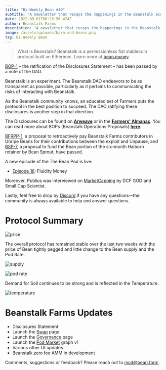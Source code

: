 ```yaml
---
title: "Bi-Weekly Bean #10"
subtitle: "A newsletter that recaps the happenings in the Beanstalk ecosystem. This issue covers the 8/17/22–8/31/22 period."
date: 2022-09-01T06:26:56.474Z
author: Beanstalk Farms
description: "A newsletter that recaps the happenings in the Beanstalk ecosystem. This issue covers the 8/17/22–8/31/22 period. "
image: /assets/uploads/barn-and-beans.png
tag: Bi-Weekly Bean
--- 
```


> What is Beanstalk? Beanstalk is a permissionless fiat stablecoin protocol built on Ethereum. Learn more at [bean.money](https://bean.money/).

[BOP-1](https://app.bean.money/#/governance/0x0d9e422bafaee7f87744c09afe9c2c68af590fc76d8afd13b12b9dfc9328e794) – the ratification of the Disclosures Statement – has been passed by a vote of the DAO.

Beanstalk is an experiment. The Beanstalk DAO endeavors to be as transparent as possible, particularly as it pertains to communicating the risks of interacting with Beanstalk.

As the Beanstalk community knows, an educated set of Farmers puts the protocol in the best position to succeed. The DAO ratifying these disclosures is another step in that direction.

The Disclosures can be found on **[Arweave](https://arweave.net/g1fij0syFvuxNR83I2VKOe1auNxtjEUwevkihxoRUXg)** or in the **[Farmers' Almanac](https://docs.bean.money/almanac/disclosures)**. You can read more about BOPs (Beanstalk Operations Proposals) **[here](https://docs.bean.money/almanac/governance/proposals#bop)**.

[BFRPP-1](https://app.bean.money/#/governance/0xc0dc3b257b543e9e105aa11c873d568f5ede6607289f5e656f1c4c0d30b4948f), a proposal to retroactively pay Beanstalk Farms contributors in Unripe Beans for their contributions between the exploit and Unpause, and [BSP-7](https://app.bean.money/#/governance/0x7b2d54f3691fa65fc784e3398425d518eab93d233f3ad0abd3d87b572cf5ab2f), a proposal to fund the Bean portion of the six-month Halborn retainer by Bean Sprout, have passed. 

A new episode of the The Bean Pod is live:

- [Episode 18](https://spotifyanchor-web.app.link/e/d3qBVoClXsb): Fluidity Money

Moreover, Publius was interviewed on [MarketCapping](https://www.youtube.com/watch?v=5LHsIES6THs) by DCF GOD and Small Cap Scientist. 

Lastly, feel free to drop by [Discord](https://discord.gg/beanstalk) if you have any questions—the community is always available to help and answer questions.

# Protocol Summary

![price](/assets/uploads/bean-price-10.png)

The overall protocol has remained stable over the last two weeks with the price of Bean tightly pegged and little change to the Bean supply and the Pod Rate. 

![supply](/assets/uploads/supply-10.png)

![pod rate](/assets/uploads/pod-rate-10.png)

Demand for Soil continues to be strong and is reflected in the Temperature.

![temperature](/assets/uploads/temperature-10.png)

# Beanstalk Farms Updates

- Disclosures Statement
- Launch the [Swap](https://app.bean.money/#/swap) page
- Launch the [Governance](https://app.bean.money/#/governance) page
- Launch the [Pod Market](https://app.bean.money/#/market) graph v1
- Various other UI updates
- Beanstalk zero fee AMM in development

Comments, suggestions or feedback? Please reach out to mod@bean.farm.
